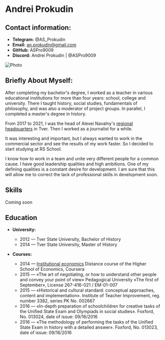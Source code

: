 # Andrei Prokudin

## **Contact information:**
* **Telegram:** @AS_Prokudin
* **Email:** an.prokudin@gmail.com 
* **GitHub:** ASPro9009 
* **Discord:** Andrei Prokudin | @ASPro9009

![Photo](https://scontent-hel3-1.xx.fbcdn.net/v/t1.6435-9/121797972_3384129175000954_3249384645251754503_n.jpg?_nc_cat=100&ccb=1-7&_nc_sid=09cbfe&_nc_aid=0&_nc_ohc=AtQ3YMG83LQAX9cWpVM&_nc_ht=scontent-hel3-1.xx&oh=00_AT8twI987aOaMniuiPvI64Q4ky_1hfc5x7VYnbAQMhkLeQ&oe=62C315EF) 

## **Briefly About Myself:**
After completing my bachelor's degree, I worked as a teacher in various educational institutions for more than four years: school, college and university. There I taught history, social studies, fundamentals of philosophy, and was also a moderator of project groups. In parallel, I completed a master's degree in history.

From 2017 to 2021, I was the head of Alexei Navalny's [regional headquarters](https://shtab.navalny.com/hq/tver) in Tver. Then I worked as a journalist for a while.

It was interesting and important, but I always wanted to work in the commercial sector and see the results of my work faster. So I decided to start studying at RS School.

I know how to work in a team and unite very different people for a common cause. I have good leadership qualities and high ambitions. One of my defining qualities is a constant desire for development. I am sure that this will allow me to correct the lack of professional skills in development soon.

## **Skills** 
Coming soon

## **Education**
* **University:** 

     * 2012 — Tver State University, Bachelor of History
     * 2014 — Tver State University, Master of History
 
* **Courses:**

     * 2014 —  [Institutional economics](https://www.linkedin.com/redir/redirect?url=https%3A%2F%2Fwww.coursera.org%2Fcourse%2Finstec&urlhash=us78&trk=profile_certification_company_title) Distance course of the Higher School of Economics, Coursera
     * 2015 — «The art of negotiating, or how to understand other people and convey your point of view» Pedagogical University «The first of September», License 267-416-021 / EM-01-007
     * 2015 — «Historical and cultural standard: conceptual approaches, content and implementation». Institute of Teacher Improvement, reg. number 3382, series PK No. 002667
     * 2016 — «In-depth preparation of schoolchildren for creative tasks of the Unified State Exam and Olympiads in social studies». Foxford, No. 013024, date of issue: 09/16/2016
     * 2016 — «The methodology of performing the tasks of the Unified State Exam in history with a detailed answer». Foxford, No. 013023, date of issue: 09/16/2016

